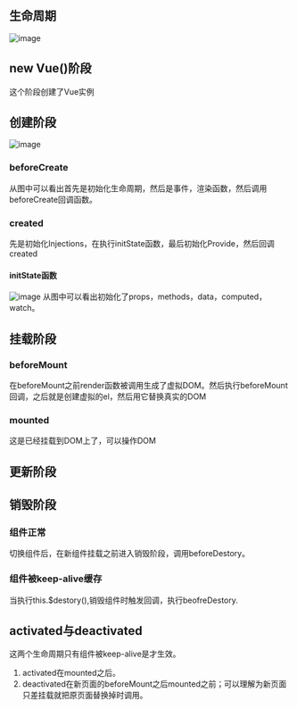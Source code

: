 ## 生命周期
![image](https://image-1301623187.cos.ap-nanjing.myqcloud.com/vue/lifecycle.png)
## new Vue()阶段
这个阶段创建了Vue实例
## 创建阶段
![image](https://image-1301623187.cos.ap-nanjing.myqcloud.com/vue/initMixin.PNG)
### beforeCreate
从图中可以看出首先是初始化生命周期，然后是事件，渲染函数，然后调用beforeCreate回调函数。
### created
先是初始化Injections，在执行initState函数，最后初始化Provide，然后回调created
#### initState函数
![image](https://image-1301623187.cos.ap-nanjing.myqcloud.com/vue/initState.PNG)
从图中可以看出初始化了props，methods，data，computed，watch。
## 挂载阶段
### beforeMount
在beforeMount之前render函数被调用生成了虚拟DOM。然后执行beforeMount回调，之后就是创建虚拟的el，然后用它替换真实的DOM
### mounted
这是已经挂载到DOM上了，可以操作DOM
## 更新阶段

## 销毁阶段
### 组件正常
切换组件后，在新组件挂载之前进入销毁阶段，调用beforeDestory。
### 组件被keep-alive缓存
当执行this.$destory(),销毁组件时触发回调，执行beofreDestory.
## activated与deactivated
这两个生命周期只有组件被keep-alive是才生效。
1. activated在mounted之后。
2. deactivated在新页面的beforeMount之后mounted之前；可以理解为新页面只差挂载就把原页面替换掉时调用。